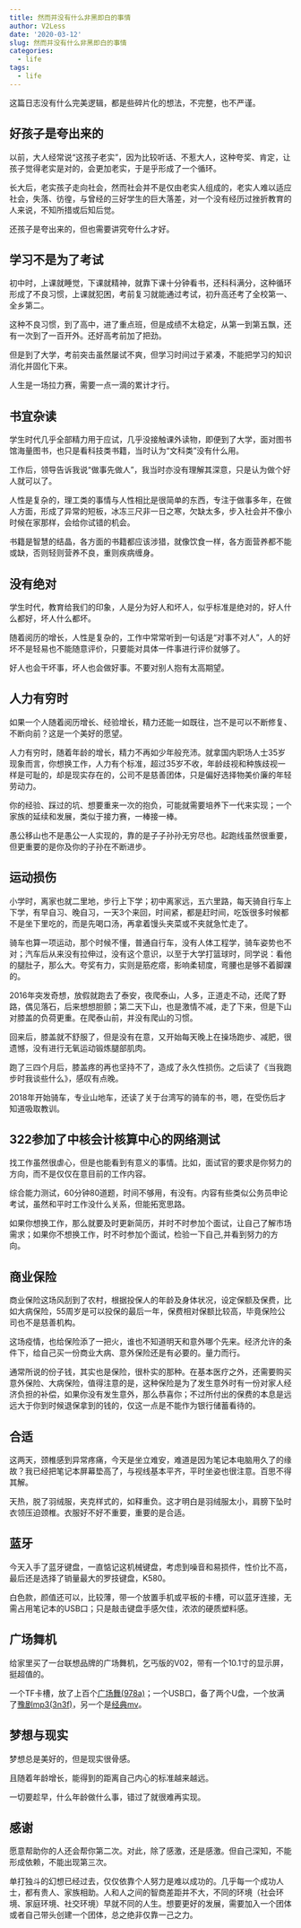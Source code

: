 ```yaml
---
title: 然而并没有什么非黑即白的事情
author: V2Less
date: '2020-03-12'
slug: 然而并没有什么非黑即白的事情
categories:
  - life
tags:
  - life
---
```


这篇日志没有什么完美逻辑，都是些碎片化的想法，不完整，也不严谨。

## 好孩子是夸出来的

以前，大人经常说“这孩子老实”，因为比较听话、不惹大人，这种夸奖、肯定，让孩子觉得老实是对的，会更加老实，于是乎形成了一个循环。

长大后，老实孩子走向社会，然而社会并不是仅由老实人组成的，老实人难以适应社会，失落、彷徨，与曾经的三好学生的巨大落差，对一个没有经历过挫折教育的人来说，不知所措或后知后觉。

还孩子是夸出来的，但也需要讲究夸什么才好。

## 学习不是为了考试

初中时，上课就睡觉，下课就精神，就靠下课十分钟看书，还科科满分，这种循环形成了不良习惯，上课就犯困，考前复习就能通过考试，初升高还考了全校第一、全乡第二。

这种不良习惯，到了高中，进了重点班，但是成绩不太稳定，从第一到第五飘，还有一次到了一百开外。还好高考前加了把劲。

但是到了大学，考前突击虽然屡试不爽，但学习时间过于紧凑，不能把学习的知识消化并固化下来。

人生是一场拉力赛，需要一点一滴的累计才行。

## 书宜杂读

学生时代几乎全部精力用于应试，几乎没接触课外读物，即便到了大学，面对图书馆海量图书，也只是看科技类书籍，当时认为“文科类”没有什么用。

工作后，领导告诉我说“做事先做人”，我当时亦没有理解其深意，只是认为做个好人就可以了。

人性是复杂的，理工类的事情与人性相比是很简单的东西，专注于做事多年，在做人方面，形成了异常的短板，冰冻三尺非一日之寒，欠缺太多，步入社会并不像小时候在家那样，会给你试错的机会。

书籍是智慧的结晶，各方面的书籍都应该涉猎，就像饮食一样，各方面营养都不能或缺，否则轻则营养不良，重则疾病缠身。

## 没有绝对

学生时代，教育给我们的印象，人是分为好人和坏人，似乎标准是绝对的，好人什么都好，坏人什么都坏。

随着阅历的增长，人性是复杂的，工作中常常听到一句话是“对事不对人”，人的好坏不是轻易也不能随意评价，只要能对具体一件事进行评价就够了。

好人也会干坏事，坏人也会做好事。不要对别人抱有太高期望。

## 人力有穷时

如果一个人随着阅历增长、经验增长，精力还能一如既往，岂不是可以不断修复、不断向前？这是一个美好的愿望。

人力有穷时，随着年龄的增长，精力不再如少年般充沛。就拿国内职场人士35岁现象而言，你想换工作，人力有个标准，超过35岁不收，年龄歧视和种族歧视一样是可耻的，却是现实存在的，公司不是慈善团体，只是偏好选择物美价廉的年轻劳动力。

你的经验、踩过的坑、想要重来一次的抱负，可能就需要培养下一代来实现；一个家族的延续和发展，类似于接力赛，一棒接一棒。

愚公移山也不是愚公一人实现的，靠的是子子孙孙无穷尽也。起跑线虽然很重要，但更重要的是你及你的子孙在不断进步。

## 运动损伤

小学时，离家也就二里地，步行上下学；初中离家远，五六里路，每天骑自行车上下学，有早自习、晚自习，一天3个来回，时间紧，都是赶时间，吃饭很多时候都不是坐下里吃的，而是先喝口汤，再拿着馒头夹菜或不夹就急忙走了。

骑车也算一项运动，那个时候不懂，普通自行车，没有人体工程学，骑车姿势也不对；汽车后从来没有拉伸过，没有这个意识，以至于大学打篮球时，同学说：看他的腿肚子，那么大。夸奖有力，实则是筋疙瘩，影响柔韧度，弯腰也是够不着脚踝的。

2016年突发奇想，放假就跑去了泰安，夜爬泰山，人多，正道走不动，还爬了野路，偶见落石，后来想想胆颤；第二天下山，也是激情不减，走了下来，但是下山对膝盖的负荷更重。在爬泰山前，并没有爬山的习惯。

回来后，膝盖就不舒服了，但是没有在意，又开始每天晚上在操场跑步、减肥，很遗憾，没有进行无氧运动锻炼腿部肌肉。

跑了三四个月后，膝盖疼的再也坚持不了，造成了永久性损伤。之后读了《当我跑步时我谈些什么》，感叹有点晚。

2018年开始骑车，专业山地车，还读了关于台湾写的骑车的书，嗯，在受伤后才知道吸取教训。

## 322参加了中核会计核算中心的网络测试

找工作虽然很虐心，但是也能看到有意义的事情。比如，面试官的要求是你努力的方向，而不是仅仅在意目前的工作内容。

综合能力测试，60分钟80道题，时间不够用，有没有。内容有些类似公务员申论考试，虽然和平时工作没什么关系，但能拓宽思路。

如果你想换工作，那么就要及时更新简历，并时不时参加个面试，让自己了解市场需求；如果你不想换工作，时不时参加个面试，检验一下自己,并看到努力的方向。

## 商业保险

商业保险这场风刮到了农村，根据投保人的年龄及身体状况，设定保额及保费，比如大病保险，55周岁是可以投保的最后一年，保费相对保额比较高，毕竟保险公司也不是慈善机构。

这场疫情，也给保险添了一把火，谁也不知道明天和意外哪个先来。经济允许的条件下，给自己买一份商业大病、意外保险还是有必要的。量力而行。

通常所说的份子钱，其实也是保险，很朴实的那种。在基本医疗之外，还需要购买意外保险、大病保险，值得注意的是，这种保险是为了发生意外时有一份对家人经济负担的补偿，如果你没有发生意外，那么恭喜你；不过所付出的保费的本息是远远大于你到时候退保拿到的钱的，仅这一点是不能作为银行储蓄看待的。

## 合适

这两天，颈椎感到异常疼痛，今天是坐立难安，难道是因为笔记本电脑用久了的缘故？我已经把笔记本屏幕垫高了，与视线基本平齐，平时坐姿也很注意。百思不得其解。

天热，脱了羽绒服，夹克样式的，如释重负。这才明白是羽绒服太小，肩膀下坠时衣领压迫颈椎。衣服好不好不重要，重要的是合适。

## 蓝牙

今天入手了蓝牙键盘，一直惦记这机械键盘，考虑到噪音和易损件，性价比不高，最后还是选择了销量最大的罗技键盘，K580。

白色款，颜值还可以，比较薄，带一个放置手机或平板的卡槽，可以蓝牙连接，无需占用笔记本的USB口；只是敲击键盘手感欠佳，浓浓的硬质塑料感。

## 广场舞机

给家里买了一台联想品牌的广场舞机，乞丐版的V02，带有一个10.1寸的显示屏，挺超值的。

一个TF卡槽，放了上百个[广场舞(978a)](https://pan.baidu.com/share/init?surl=C436NsMjXs69VowXp3SkeA)；一个USB口，备了两个U盘，一个放满了[豫剧mp3(3n3f)](https://pan.baidu.com/share/init?surl=t3f6-ZhNggBEQgAr6YkLuQ)，另一个是[经典mv](https://pan.baidu.com/s/14qI0z)。


## 梦想与现实

梦想总是美好的，但是现实很骨感。

且随着年龄增长，能得到的距离自己内心的标准越来越远。

一切要趁早，什么年龄做什么事，错过了就很难再实现。

## 感谢

愿意帮助你的人还会帮你第二次。对此，除了感激，还是感激。但自己深知，不能形成依赖，不能出现第三次。

单打独斗的幻想已经过去，仅仅依靠个人努力是难以成功的。几乎每一个成功人士，都有贵人、家族相助。人和人之间的智商差距并不大，不同的环境（社会环境、家庭环境、社交环境）早就不同的人生。想要更好的发展，需要加入一个团体或者自己带头创建一个团体，总之绝非仅靠一己之力。